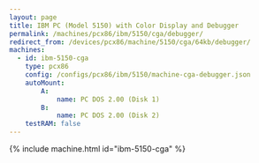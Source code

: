 ```yaml
---
layout: page
title: IBM PC (Model 5150) with Color Display and Debugger
permalink: /machines/pcx86/ibm/5150/cga/debugger/
redirect_from: /devices/pcx86/machine/5150/cga/64kb/debugger/
machines:
  - id: ibm-5150-cga
    type: pcx86
    config: /configs/pcx86/ibm/5150/machine-cga-debugger.json
    autoMount:
        A:
            name: PC DOS 2.00 (Disk 1)
        B:
            name: PC DOS 2.00 (Disk 2)
    testRAM: false
---
```


{% include machine.html id="ibm-5150-cga" %}
